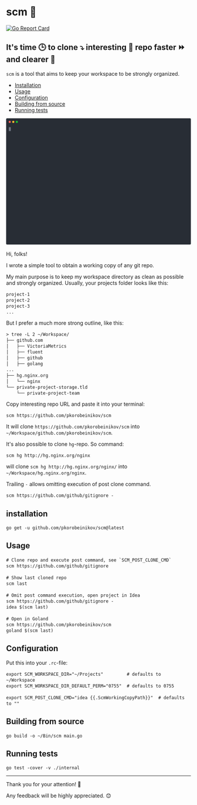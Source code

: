 # scm 💪

[![Go Report Card](https://goreportcard.com/badge/github.com/pkorobeinikov/scm)](https://goreportcard.com/report/github.com/pkorobeinikov/scm)

## It's time 🕒 to clone ⤵️ interesting 🧐 repo faster ⏩ and clearer 🧹

`scm` is a tool that aims to keep your workspace to be strongly organized.

<!-- toc -->
- [Installation](#installation)
- [Usage](#usage)
- [Configuration](#configuration)
- [Building from source](#building-from-source)
- [Running tests](#running-tests)

<!-- tocstop -->

[![Usage example](demo.svg)](https://asciinema.org/a/387451)

Hi, folks!

I wrote a simple tool to obtain a working copy of any git repo.

My main purpose is to keep my workspace directory as clean as possible and strongly organized.
Usually, your projects folder looks like this:

```shell
project-1
project-2
project-3
...
```

But I prefer a much more strong outline, like this:

```shell
> tree -L 2 ~/Workspace/
├── github.com
│   ├── VictoriaMetrics
│   ├── fluent
│   ├── github
│   ├── golang
...
├── hg.nginx.org
│   └── nginx
└── private-project-storage.tld
    └── private-project-team
```

Copy interesting repo URL and paste it into your terminal:

```shell
scm https://github.com/pkorobeinikov/scm
```

It will clone `https://github.com/pkorobeinikov/scm` into `~/Workspace/github.com/pkorobeinikov/scm`.

It's also possible to clone `hg`-repo. So command:

```shell
scm hg http://hg.nginx.org/nginx
```

will clone `scm hg http://hg.nginx.org/nginx/` into `~/Workspace/hg.nginx.org/nginx`.

Trailing `-` allows omitting execution of post clone command.

```shell
scm https://github.com/github/gitignore -
```

## installation

```shell
go get -u github.com/pkorobeinikov/scm@latest
```

## Usage

```shell
# Clone repo and execute post command, see `SCM_POST_CLONE_CMD`
scm https://github.com/github/gitignore

# Show last cloned repo
scm last

# Omit post command execution, open project in Idea
scm https://github.com/github/gitignore -
idea $(scm last)

# Open in Goland
scm https://github.com/pkorobeinikov/scm
goland $(scm last)
```

## Configuration

Put this into your `.rc`-file:

```shell
export SCM_WORKSPACE_DIR="~/Projects"         # defaults to ~/Workspace
export SCM_WORKSPACE_DIR_DEFAULT_PERM="0755"  # defaults to 0755

export SCM_POST_CLONE_CMD="idea {{.ScmWorkingCopyPath}}"  # defaults to ""
```

## Building from source

```shell
go build -o ~/Bin/scm main.go
```

## Running tests

```shell
go test -cover -v ./internal
```

---

Thank you for your attention! 🤝

Any feedback will be highly appreciated. 😊
